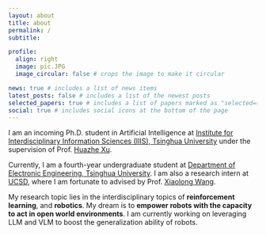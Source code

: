 ```yaml
---
layout: about
title: about
permalink: /
subtitle:

profile:
  align: right
  image: pic.JPG
  image_circular: false # crops the image to make it circular

news: true # includes a list of news items
latest_posts: false # includes a list of the newest posts
selected_papers: true # includes a list of papers marked as "selected={true}"
social: true # includes social icons at the bottom of the page
---
```


I am an incoming Ph.D. student in Artificial Intelligence at [Institute for Interdisciplinary Information Sciences (IIIS), Tsinghua University](https://iiis.tsinghua.edu.cn) under the supervision of Prof. [Huazhe Xu](http://hxu.rocks/).

Currently, I am a fourth-year undergraduate student at [Department of Electronic Engineering, Tsinghua University](https://www.ee.tsinghua.edu.cn/). I am also a research intern at [UCSD](https://ucsd.edu/), where I am fortunate to advised by Prof. [Xiaolong Wang](https://xiaolonw.github.io/).

My research topic lies in the interdisciplinary topics of **reinforcement learning**, and **robotics**. My dream is to **empower robots with the capacity to act in open world environments**. I am currently working on leveraging LLM and VLM to boost the generalization ability of robots.
